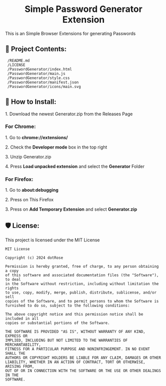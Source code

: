 <h1 align="center" id="title">Simple Password Generator Extension</h1>

<p id="description">This is an Simple Browser Extensions for generating Passwords</p>

<h2>📂 Project Contents: </h2>

```
 /README.md
 /LICENSE
 /PasswordGenerator/index.html
 /PasswordGenerator/main.js
 /PasswordGenerator/style.css
 /PasswordGenerator/manifest.json
 /PasswordGenerator/icons/main.svg
```

<h2>🔎 How to Install:</h2>
<p>1. Download the newest Generator.zip from the Releases Page</p>

<h3>For Chrome:</h3>
<p>1. Go to <strong>chrome://extensions/</strong></p>
<p>2. Check the <strong>Developer mode</strong> box in the top right</p>
<p>3. Unzip Generator.zip</p>
<p>4. Press <strong>Load unpacked extension</strong> and select the <strong>Generator</strong> Folder</p>

<h3>For Firefox:</h3>
<p>1. Go to <strong>about:debugging</strong></p>
<p>2. Press on <stong>This Firefox</stong></p>
<p>3. Press on <strong>Add Temporary Extension</strong> and select <strong>Generator.zip</strong></p>

<h2>🛡️ License:</h2>

This project is licensed under the MIT License
```
MIT License

Copyright (c) 2024 dotRose

Permission is hereby granted, free of charge, to any person obtaining a copy
of this software and associated documentation files (the "Software"), to deal
in the Software without restriction, including without limitation the rights
to use, copy, modify, merge, publish, distribute, sublicense, and/or sell
copies of the Software, and to permit persons to whom the Software is
furnished to do so, subject to the following conditions:

The above copyright notice and this permission notice shall be included in all
copies or substantial portions of the Software.

THE SOFTWARE IS PROVIDED "AS IS", WITHOUT WARRANTY OF ANY KIND, EXPRESS OR
IMPLIED, INCLUDING BUT NOT LIMITED TO THE WARRANTIES OF MERCHANTABILITY,
FITNESS FOR A PARTICULAR PURPOSE AND NONINFRINGEMENT. IN NO EVENT SHALL THE
AUTHORS OR COPYRIGHT HOLDERS BE LIABLE FOR ANY CLAIM, DAMAGES OR OTHER
LIABILITY, WHETHER IN AN ACTION OF CONTRACT, TORT OR OTHERWISE, ARISING FROM,
OUT OF OR IN CONNECTION WITH THE SOFTWARE OR THE USE OR OTHER DEALINGS IN THE
SOFTWARE.
```
